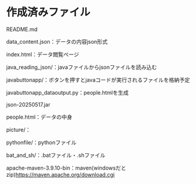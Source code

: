 # 作成済みファイル
README.md

data_content.json：データの内容json形式

index.html：データ閲覧ページ

java_reading_json/：javaファイルからjsonファイルを読み込む

javabuttonapp/：ボタンを押すとjavaコードが実行されるファイルを格納予定

javabuttonapp_dataoutput.py：people.htmlを生成

json-20250517.jar

people.html：データの中身

picture/：

pythonfile/：pythonファイル

bat_and_sh/：.batファイル・.shファイル

apache-maven-3.9.10-bin：maven(windowsだとzip)https://maven.apache.org/download.cgi
